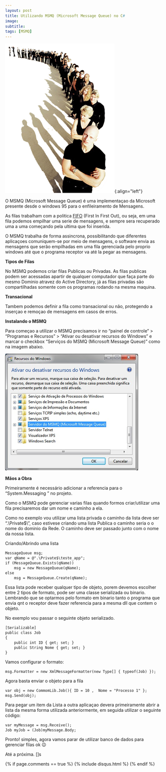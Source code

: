 ```yaml
---
layout: post
title: Utilizando MSMQ (Microsoft Message Queue) no C#
image:
subtitle:
tags: [MSMQ]
---
```



![MSMQ](/img/posts/fila.gif){:align="left"}

O MSMQ (Microsoft Message Queue) é uma implementaçao da Microsoft presente desde o windows 95 para  o enfileiramento de Mensagens.

As filas trabalham com a politica  [FIFO](https://pt.wikipedia.org/wiki/FIFO) (First In First Out), ou seja, em uma fila podemos empilhar uma serie de mensagens, e sempre sera recuperado uma a uma começando pela ultima que foi inserida.

O MSMQ trabalha de forma assincrona, possibilitando que diferentes aplicaçoes comuniquem-se por meio de mensagens, o software envia as mensagens que serão empilhadas em uma fila gerenciada pelo proprio windows até que o programa receptor va até la pegar as mensagens.

**Tipos de Filas**

No MSMQ podemos criar filas Publicas ou Privadas. As filas publicas podem ser acessadas apartir de qualquer computador que faça parte do mesmo Dominio atravez do Active Directory, já as filas privadas são compartilhadas somente com os programas rodando na mesma maquina.

**Transacional**

Tambem podemos definir a fila como transacional ou não, protegendo a inserçao e remoçao de mensagens em casos de erros.


**Instalando o MSMQ**

Para começao a utilizar o MSMQ precisamos ir no “painel de controle” > “Programas e Recursos” > “Ativar ou desativar recursos do Windows” e marcar o checkbox “Serviços do MSMQ (Microsoft Message Queue)” como na imagem abaixo.

![Quick tip](/img/posts/MMQ.jpg)

**Mãos a Obra**

Primeiramente é necessário adicionar a referencia para o  “System.Messaging ” no projeto.

Como o MSMQ pode gerenciar varias filas quando formos criar/utilizar uma fila precisaremos dar um nome e caminho a ela.

Como no exemplo vou utilizar uma lista privada o caminho da lista deve ser “.\Private$\”, caso estivese criando uma lista Publica o caminho seria o o nome do dominio da Rede. O caminho deve ser passado junto com o nome da nossa lista.

Criando/Abrindo uma lista

```
MessageQueue msg;
var qName = @".\Private$\teste_app";
if (MessageQueue.Exists(qName))
    msg = new MessageQueue(qName);
else
    msg = MessageQueue.Create(qName);
```

Essa lista pode receber qualquer tipo de objeto, porem devemos escolher entre 2 tipos de formato, pode ser uma classe serializada ou binario.
Lembrando que se optarmos pelo formato em binario tanto o programa que envia qnt o receptor deve fazer referencia para a mesma dll que contem o objeto.

No exemplo vou passar o seguinte objeto serializado.

```
[Serializable]
public class Job
{
    public int ID { get; set; }
    public String Nome { get; set; }
}
```

Vamos configurar o formato:

```
msg.Formatter = new XmlMessageFormatter(new Type[] { typeof(Job) });
```

Agora basta enviar o objeto para a fila

```
var obj = new CommomLib.Job(){ ID = 10 ,  Nome = "Processo 1" };
msg.Send(obj);
```

Para pegar um item da Lista a outra aplicaçao devera primeiramente abrir a lista da mesma forma utilizada anteriormente, em seguida utilizar o seguinte código:

```
var myMessage = msg.Receive();
Job myJob = (Job)myMessage.Body;
```

Pronto! simples, agora vamos parar de utilizar banco de dados para gerenciar filas ok 😉

Até a próxima. []s

{% if page.comments == true %}
  {% include disqus.html %}
{% endif %}

